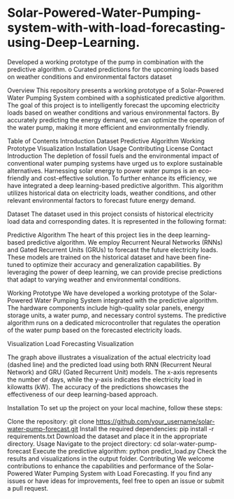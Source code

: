 # Solar-Powered-Water-Pumping-system-with-with-load-forecasting-using-Deep-Learning.
Developed a working prototype of the pump in combination with the predictive algorithm. o Curated predictions for the upcoming loads based on weather conditions and environmental factors dataset

Overview
This repository presents a working prototype of a Solar-Powered Water Pumping System combined with a sophisticated predictive algorithm. The goal of this project is to intelligently forecast the upcoming electricity loads based on weather conditions and various environmental factors. By accurately predicting the energy demand, we can optimize the operation of the water pump, making it more efficient and environmentally friendly.

Table of Contents
Introduction
Dataset
Predictive Algorithm
Working Prototype
Visualization
Installation
Usage
Contributing
License
Contact
Introduction
The depletion of fossil fuels and the environmental impact of conventional water pumping systems have urged us to explore sustainable alternatives. Harnessing solar energy to power water pumps is an eco-friendly and cost-effective solution. To further enhance its efficiency, we have integrated a deep learning-based predictive algorithm. This algorithm utilizes historical data on electricity loads, weather conditions, and other relevant environmental factors to forecast future energy demand.

Dataset
The dataset used in this project consists of historical electricity load data and corresponding dates. It is represented in the following format:

Predictive Algorithm
The heart of this project lies in the deep learning-based predictive algorithm. We employ Recurrent Neural Networks (RNNs) and Gated Recurrent Units (GRUs) to forecast the future electricity loads. These models are trained on the historical dataset and have been fine-tuned to optimize their accuracy and generalization capabilities. By leveraging the power of deep learning, we can provide precise predictions that adapt to varying weather and environmental conditions.

Working Prototype
We have developed a working prototype of the Solar-Powered Water Pumping System integrated with the predictive algorithm. The hardware components include high-quality solar panels, energy storage units, a water pump, and necessary control systems. The predictive algorithm runs on a dedicated microcontroller that regulates the operation of the water pump based on the forecasted electricity loads.

Visualization
Load Forecasting Visualization

The graph above illustrates a visualization of the actual electricity load (dashed line) and the predicted load using both RNN (Recurrent Neural Network) and GRU (Gated Recurrent Unit) models. The x-axis represents the number of days, while the y-axis indicates the electricity load in kilowatts (kW). The accuracy of the predictions showcases the effectiveness of our deep learning-based approach.

Installation
To set up the project on your local machine, follow these steps:

Clone the repository: git clone https://github.com/your_username/solar-water-pump-forecast.git
Install the required dependencies: pip install -r requirements.txt
Download the dataset and place it in the appropriate directory.
Usage
Navigate to the project directory: cd solar-water-pump-forecast
Execute the predictive algorithm: python predict_load.py
Check the results and visualizations in the output folder.
Contributing
We welcome contributions to enhance the capabilities and performance of the Solar-Powered Water Pumping System with Load Forecasting. If you find any issues or have ideas for improvements, feel free to open an issue or submit a pull request.
